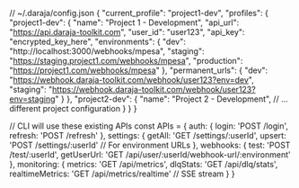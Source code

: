 // ~/.daraja/config.json
{
"current_profile": "project1-dev",
"profiles": {
"project1-dev": {
"name": "Project 1 - Development",
"api_url": "https://api.daraja-toolkit.com",
"user_id": "user123",
"api_key": "encrypted_key_here",
"environments": {
"dev": "http://localhost:3000/webhooks/mpesa",
"staging": "https://staging.project1.com/webhooks/mpesa",
"production": "https://project1.com/webhooks/mpesa"
},
"permanent_urls": {
"dev": "https://webhook.daraja-toolkit.com/webhook/user123?env=dev",
"staging": "https://webhook.daraja-toolkit.com/webhook/user123?env=staging"
}
},
"project2-dev": {
"name": "Project 2 - Development",
// ... different project configuration
}
}
}

// CLI will use these existing APIs
const APIs = {
auth: {
login: 'POST /login',
refresh: 'POST /refresh'
},
settings: {
getAll: 'GET /settings/:userId',
upsert: 'POST /settings/:userId' // For environment URLs
},
webhooks: {
test: 'POST /test/:userId',
getUserUrl: 'GET /api/user/:userId/webhook-url/:environment'
},
monitoring: {
metrics: 'GET /api/metrics',
dlqStats: 'GET /api/dlq/stats',
realtimeMetrics: 'GET /api/metrics/realtime' // SSE stream
}
}
